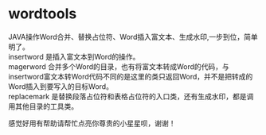 # wordtools
JAVA操作Word合并、替换占位符、Word插入富文本、生成水印,一步到位，简单明了。</br>
insertword 是插入富文本到Word的操作。</br>
magerword 合并多个Word的目录，也有将富文本转成Word的代码，与insertword富文本转Word代码不同的是这里的类只返回Word，并不是把转成的Word插入到要写入的目标Word。</br>
replacemark 是替换段落占位符和表格占位符的入口类，还有生成水印，都是调用其他目录的工具类。</br>

感觉好用有帮助请帮忙点亮你尊贵的小星星呗，谢谢！
